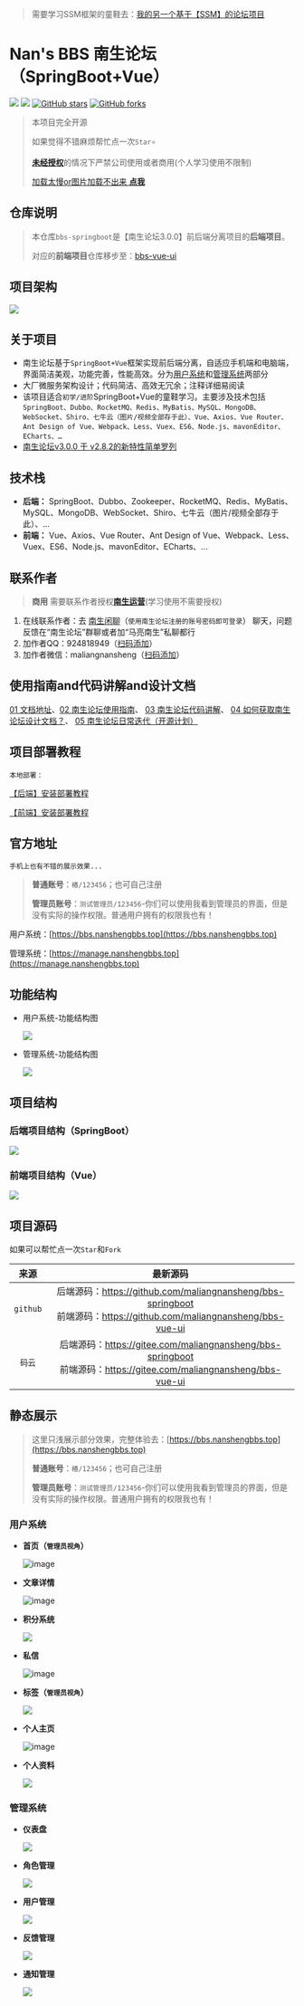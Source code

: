 > 需要学习SSM框架的童鞋去：[我的另一个基于【SSM】的论坛项目](https://github.com/maliangnansheng/bbs-ssm)

# Nan's BBS 南生论坛（SpringBoot+Vue）

[![](https://img.shields.io/badge/Author-马亮南生-orange.svg)](https://bbs.nanshengbbs.top/user/1640)
[![](https://img.shields.io/badge/version-3.0.0-brightgreen.svg)](https://github.com/maliangnansheng/bbs-springboot)
[![GitHub stars](https://img.shields.io/github/stars/maliangnansheng/bbs-springboot.svg?style=social&label=Stars)](https://github.com/maliangnansheng/bbs-springboot)
[![GitHub forks](https://img.shields.io/github/forks/maliangnansheng/bbs-springboot.svg?style=social&label=Fork)](https://github.com/maliangnansheng/bbs-springboot)

> 本项目完全开源
>
> 如果觉得不错麻烦帮忙点一次`Star⭐️`
>
> [**未经授权**](https://bbs.nanshengbbs.top/detail/171#_62)的情况下严禁公司使用或者商用(个人学习使用不限制)
>
> [加载太慢or图片加载不出来 **点我**](https://bbs.nanshengbbs.top/detail/172)

## 仓库说明

> 本仓库`bbs-springboot`是【南生论坛3.0.0】前后端分离项目的**后端项目**。
>
> 对应的**前端项目**仓库移步至：[bbs-vue-ui](https://github.com/maliangnansheng/bbs-vue-ui)

## 项目架构

![](https://76.nanshengbbs.top/github/ns-jiagou.png)


## 关于项目

- 南生论坛基于`SpringBoot+Vue`框架实现前后端分离，自适应手机端和电脑端，界面简洁美观，功能完善，性能高效。分为[用户系统](https://bbs.nanshengbbs.top)和[管理系统](https://manage.nanshengbbs.top)两部分
- 大厂微服务架构设计；代码简洁、高效无冗余；注释详细易阅读
- 该项目适合`初学/进阶`SpringBoot+Vue的童鞋学习。主要涉及技术包括`SpringBoot、Dubbo、RocketMQ、Redis、MyBatis、MySQL、MongoDB、WebSocket、Shiro、七牛云（图片/视频全部存于此）、Vue、Axios、Vue Router、Ant Design of Vue、Webpack、Less、Vuex、ES6、Node.js、mavonEditor、ECharts、…`
- [南生论坛v3.0.0 于 v2.8.2的新特性简单罗列](https://bbs.nanshengbbs.top/detail/40)

## 技术栈

- **后端：**
  SpringBoot、Dubbo、Zookeeper、RocketMQ、Redis、MyBatis、MySQL、MongoDB、WebSocket、Shiro、七牛云（图片/视频全部存于此）、...
- **前端：**
  Vue、Axios、Vue Router、Ant Design of Vue、Webpack、Less、Vuex、ES6、Node.js、mavonEditor、ECharts、...

## 联系作者

> **商用** 需要联系作者授权[**南生运营**](https://bbs.nanshengbbs.top/detail/171)(学习使用不需要授权)

1. 在线联系作者：去 [南生闲聊](https://chat.nanshengbbs.top/)（`使用南生论坛注册的账号密码即可登录`） 聊天，问题反馈在“南生论坛”群聊或者加“马亮南生”私聊都行
2. 加作者QQ：924818949（[扫码添加](https://bbs.nanshengbbs.top/about)）
3. 加作者微信：maliangnansheng（[扫码添加](https://bbs.nanshengbbs.top/about)）

## 使用指南and代码讲解and设计文档

[01 文档地址](https://doc.nanshengbbs.top)、[02 南生论坛使用指南](https://www.bilibili.com/video/BV1he4y1C7rk?share_source=copy_web&vd_source=1f88041e3a02d90ecf98d311908d3d8b)、 [03 南生论坛代码讲解](https://www.bilibili.com/video/BV1pK411C7T4/?vd_source=d0a5d07985a7fbbfb889c874632343c6)、 [04 如何获取南生论坛设计文档？](https://bbs.nanshengbbs.top/detail/76)、 [05 南生论坛日常迭代（开源计划）](https://bbs.nanshengbbs.top/detail/122)

## 项目部署教程

`本地部署：`

[【后端】安装部署教程](https://bbs.nanshengbbs.top/detail/44)

[【前端】安装部署教程](https://bbs.nanshengbbs.top/detail/45)

## 官方地址

`手机上也有不错的展示效果...`

> **普通账号**：`椿/123456`；也可自己注册
>
> **管理员账号**：`测试管理员/123456`-你们可以使用我看到管理员的界面，但是没有实际的操作权限。普通用户拥有的权限我也有！

用户系统：[https://bbs.nanshengbbs.top](https://bbs.nanshengbbs.top)

管理系统：[https://manage.nanshengbbs.top](https://manage.nanshengbbs.top) 

## 功能结构

- 用户系统-功能结构图

  ![](https://76.nanshengbbs.top/github/ns-bbs-user.png)


- 管理系统-功能结构图

  ![](https://76.nanshengbbs.top/github/ns-bbs-admin2.png)

## 项目结构

### 后端项目结构（SpringBoot）

![](https://76.nanshengbbs.top/github/idea002.png)

### 前端项目结构（Vue）

![](https://76.nanshengbbs.top/github/idea012.png)

## 项目源码

如果可以帮忙点一次`Star`和`Fork`

|   来源   |                           最新源码                           |
| :------: | :----------------------------------------------------------: |
| `github` | 后端源码：<https://github.com/maliangnansheng/bbs-springboot><br>前端源码：<https://github.com/maliangnansheng/bbs-vue-ui> |
|  `码云`  | 后端源码：<https://gitee.com/maliangnansheng/bbs-springboot><br/>前端源码：<https://gitee.com/maliangnansheng/bbs-vue-ui> |

## 静态展示

> 这里只浅展示部分效果，完整体验去：[https://bbs.nanshengbbs.top](https://bbs.nanshengbbs.top)
>
> **普通账号**：`椿/123456`；也可自己注册
>
> **管理员账号**：`测试管理员/123456`-你们可以使用我看到管理员的界面，但是没有实际的操作权限。普通用户拥有的权限我也有！

### 用户系统

- **首页（`管理员视角`）**

  ![image](https://76.nanshengbbs.top/github/ns-bbs-home-admin.png)

- **文章详情**

  ![image](https://76.nanshengbbs.top/github/ns-bbs-article.png)

- **积分系统**

  ![](https://76.nanshengbbs.top/github/points_system.png)

- **私信**

  ![image](https://76.nanshengbbs.top/github/bbs_chat.png)

- **标签（`管理员视角`）**

  ![](https://76.nanshengbbs.top/github/ns-bbs-label2.png)

- **个人主页**

  ![image](https://76.nanshengbbs.top/github/ns-bbs-homepage.png)

- **个人资料**

  ![](https://76.nanshengbbs.top/github/ns-bbs-personalinfo.png)


### 管理系统

- **仪表盘**

  ![](https://76.nanshengbbs.top/github/ns-manage-dashboard1.png)

- **角色管理**

  ![](https://76.nanshengbbs.top/github/ns-manage-role2.png)

- **用户管理**

  ![](https://76.nanshengbbs.top/github/ns-manage-user.png)

- **反馈管理**

  ![](https://76.nanshengbbs.top/github/ns-manage-feedback.png)

- **通知管理**

  ![](https://76.nanshengbbs.top/github/ns-manage-notify.png)
